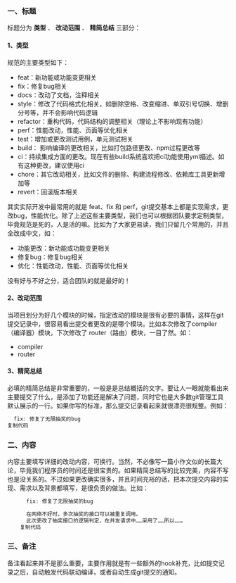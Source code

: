 ### 一、标题

标题分为 **类型** 、 **改动范围** 、 **精简总结** 三部分：



#### 1、类型

规范的主要类型如下：

- feat：新功能或功能变更相关
- fix：修复bug相关
- docs：改动了文档，注释相关
- style：修改了代码格式化相关，如删除空格、改变缩进、单双引号切换、增删分号等，并不会影响代码逻辑
- refactor：重构代码，代码结构的调整相关（理论上不影响现有功能）
- perf：性能改动，性能、页面等优化相关
- test：增加或更改测试用例，单元测试相关
- build： 影响编译的更改相关，比如打包路径更改、npm过程更改等
- ci：持续集成方面的更改。现在有些build系统喜欢把ci功能使用yml描述。如有这种更改，建议使用ci
- chore：其它改动相关，比如文件的删除、构建流程修改、依赖库工具更新增加等
- revert：回滚版本相关

其实实际开发中最常用的就是 feat、fix 和 perf，git提交基本上都是实现需求，更改bug，性能优化。除了上述这些主要类型，我们也可以根据团队要求定制类型，毕竟规范是死的，人是活的嘛。比如为了大家更易读，我们只留几个常用的，并且全改成中文，如：

- 功能更改：新功能或功能变更相关
- 修复bug：修复bug相关
- 优化：性能改动，性能、页面等优化相关

没有好与不好之分，适合团队的就是最好的！

#### 2、改动范围

当项目划分为好几个模块的时候，指定改动的模块是很有必要的事情，这样在git提交记录中，很容易看出提交者更改的是哪个模块。比如本次修改了compiler（编译器）模块，下次修改了 router（路由）模块，一目了然。如：

- compiler
- router

#### 3、精简总结

必填的精简总结是非常重要的，一般是是总结概括的文字。要让人一眼就能看出来主要提交了什么，是添加了功能还是解决了问题，同时它也是大多数git管理工具默认展示的一行。如果你写的标准，那么提交记录看起来就很漂亮很规整。例如：

```javascript
  fix: 修复了无限抽奖的bug
复制代码
```

### 二、内容

内容主要填写详细的改动内容，可换行。当然，不必像写一篇小作文似的长篇大论，毕竟我们程序员的时间还是很宝贵的。如果精简总结写的比较完美，内容不写也是没关系的。不过如果更改确实很多，并且时间充裕的话，把本次提交内容的实现、需求以及背景都填写，是很负责的做法。比如：

```javascript
      fix: 修复了无限抽奖的bug

      在网络不好时，多次抽奖的接口可以被重复调用。
      此次更改了抽奖接口的逻辑判定，在并发请求中……采用了……所以……。
    复制代码
```

### 三、备注

备注看起来并不是那么重要，主要作用就是有一些额外的hook补充，比如提交记录之后，自动触发代码联动编译，或者自动生成git提交的通知。

